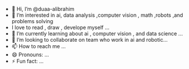 - 👋 Hi, I’m @duaa-alibrahim
- 👀 I’m interested in ai, data analysis ,computer vision , math ,robots ,and problems solving
- I love to read , draw , develope myself ...
- 🌱 I’m currently learning about ai , computer vision , and data science ...
- 💞️ I’m looking to collaborate on team who work in ai and robotic...
- 📫 How to reach me ...
- 😄 Pronouns: ...
- ⚡ Fun fact: ...

<!---
duaa-alibrahim/duaa-alibrahim is a ✨ special ✨ repository because its `README.md` (this file) appears on your GitHub profile.
You can click the Preview link to take a look at your changes.
--->
